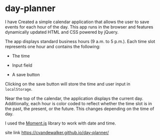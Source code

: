 # day-planner

I have Created a simple calendar application that allows the user to save events for each hour of the day. This app runs in the browser and features dynamically updated HTML and CSS powered by jQuery.

The app displays standard business hours (9 a.m. to 5 p.m.). Each time slot represents one hour and contains the following:

* The time

* Input field

* A save button

Clicking on the save button will store the time and user input in `localStorage`.

Near the top of the calendar, the application displays the current day. Additionally, each hour is color coded to reflect whether the time slot is in the past, the present, or the future. This changes depending on the time of day.

I used the [Moment.js](https://momentjs.com/) library to work with date and time.

site link https://cvandewalker.github.io/day-planner/
